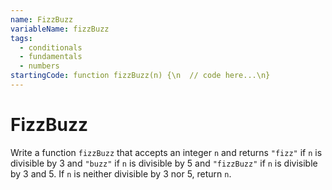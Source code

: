 ```yaml
---
name: FizzBuzz
variableName: fizzBuzz
tags:
  - conditionals
  - fundamentals
  - numbers
startingCode: function fizzBuzz(n) {\n  // code here...\n}
---
```


# FizzBuzz

Write a function `fizzBuzz` that accepts an integer `n` and returns `"fizz"` if `n` is divisible by 3 and `"buzz"` if `n` is divisible by 5 and `"fizzBuzz"` if `n` is divisible by 3 and 5. If `n` is neither divisible by 3 nor 5, return `n`.
